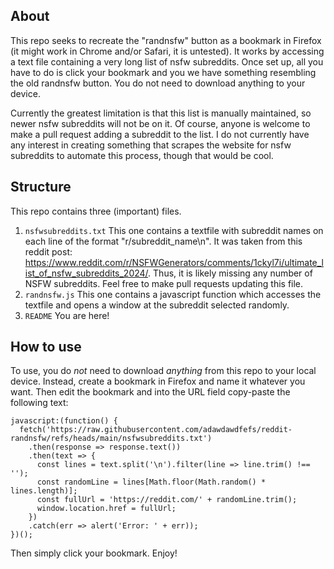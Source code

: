 ## About

This repo seeks to recreate the "randnsfw" button as a bookmark in Firefox (it might work in Chrome and/or Safari, it is untested). It works by accessing a text file containing a very long list of nsfw subreddits. Once set up, all you have to do is click your bookmark and you we have something resembling the old randnsfw button. You do not need to download anything to your device.

Currently the greatest limitation is that this list is manually maintained, so newer nsfw subreddits will not be on it. Of course, anyone is welcome to make a pull request adding a subreddit to the list. I do not currently have any interest in creating something that scrapes the website for nsfw subreddits to automate this process, though that would be cool.

## Structure

This repo contains three (important) files.

1. ``nsfwsubreddits.txt``
  This one contains a textfile with subreddit names on each line of the format "r/subreddit_name\n". It was taken from this reddit post: https://www.reddit.com/r/NSFWGenerators/comments/1ckyl7i/ultimate_list_of_nsfw_subreddits_2024/. Thus, it is likely missing any number of NSFW subreddits. Feel free to make pull requests updating this file.
2. ``randnsfw.js``
  This one contains a javascript function which accesses the textfile and opens a window at the subreddit selected randomly.
3. ``README``
  You are here!

## How to use

To use, you do *not* need to download *anything* from this repo to your local device. Instead, create a bookmark in Firefox and name it whatever you want. Then edit the bookmark and into the URL field copy-paste the following text:

```
javascript:(function() {
  fetch('https://raw.githubusercontent.com/adawdawdfefs/reddit-randnsfw/refs/heads/main/nsfwsubreddits.txt')
    .then(response => response.text())
    .then(text => {
      const lines = text.split('\n').filter(line => line.trim() !== '');
      const randomLine = lines[Math.floor(Math.random() * lines.length)];
      const fullUrl = 'https://reddit.com/' + randomLine.trim();
      window.location.href = fullUrl;
    })
    .catch(err => alert('Error: ' + err));
})();
```

Then simply click your bookmark. Enjoy!
